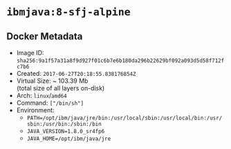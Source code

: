 # `ibmjava:8-sfj-alpine`

## Docker Metadata

- Image ID: `sha256:9a1f57a31a8f9d927f01c6b7e6b180da296b22629bf092a093d5d58f712fc7b6`
- Created: `2017-06-27T20:18:55.838176854Z`
- Virtual Size: ~ 103.39 Mb  
  (total size of all layers on-disk)
- Arch: `linux`/`amd64`
- Command: `["/bin/sh"]`
- Environment:
  - `PATH=/opt/ibm/java/jre/bin:/usr/local/sbin:/usr/local/bin:/usr/sbin:/usr/bin:/sbin:/bin`
  - `JAVA_VERSION=1.8.0_sr4fp6`
  - `JAVA_HOME=/opt/ibm/java/jre`
